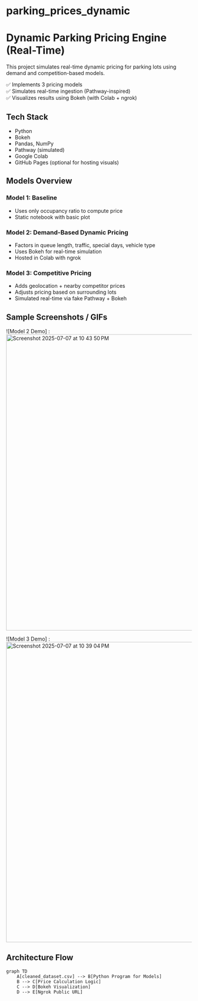 # parking_prices_dynamic 

# Dynamic Parking Pricing Engine (Real-Time)

This project simulates real-time dynamic pricing for parking lots using demand and competition-based models.

✅ Implements 3 pricing models  
✅ Simulates real-time ingestion (Pathway-inspired)  
✅ Visualizes results using Bokeh (with Colab + ngrok)


## Tech Stack

- Python
- Bokeh
- Pandas, NumPy
- Pathway (simulated)
- Google Colab
- GitHub Pages (optional for hosting visuals)


## Models Overview

### Model 1: Baseline
- Uses only occupancy ratio to compute price
- Static notebook with basic plot

### Model 2: Demand-Based Dynamic Pricing
- Factors in queue length, traffic, special days, vehicle type
- Uses Bokeh for real-time simulation
- Hosted in Colab with ngrok

### Model 3: Competitive Pricing
- Adds geolocation + nearby competitor prices
- Adjusts pricing based on surrounding lots
- Simulated real-time via fake Pathway + Bokeh

## Sample Screenshots / GIFs

![Model 2 Demo] :
 <img width="802" alt="Screenshot 2025-07-07 at 10 43 50 PM" src="https://github.com/user-attachments/assets/9e00a9cf-6d3f-407a-a7a5-0b30d09b3c3b" />


![Model 3 Demo] :
<img width="813" alt="Screenshot 2025-07-07 at 10 39 04 PM" src="https://github.com/user-attachments/assets/95064b9c-d5ef-4ef2-ad67-e122798cc3ba" />



## Architecture Flow

```mermaid
graph TD
    A[cleaned_dataset.csv] --> B[Python Program for Models]
    B --> C[Price Calculation Logic]
    C --> D[Bokeh Visualization]
    D --> E[Ngrok Public URL]






